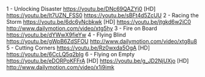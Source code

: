 1 - Unlocking Disaster
https://youtu.be/DNc69QAZYj0 [HD]
https://youtu.be/It7UZN_FSS0
https://youtu.be/sBFt4d5ZcUU
2 - Racing the Storm
https://youtu.be/6dc6yNcbkwk [HD]
https://youtu.be/jtgkd6w2jC0
http://www.dailymotion.com/video/xtg5hy
3 - Fire on Board
https://youtu.be/dYWwX9fieYw
4 - Flying Blind
https://youtu.be/gWpB6ZdSFOU
http://www.dailymotion.com/video/xtg8u8
5 - Cutting Corners
https://youtu.be/Rz0wxda5OgA [HD]
https://youtu.be/6CcLQ5q2bIg
6 - Flying on Empty
https://youtu.be/eDORPoKFFrA [HD]
https://youtu.be/g_JD2NjUXjo [HD]
http://www.dailymotion.com/video/x1i9imk

